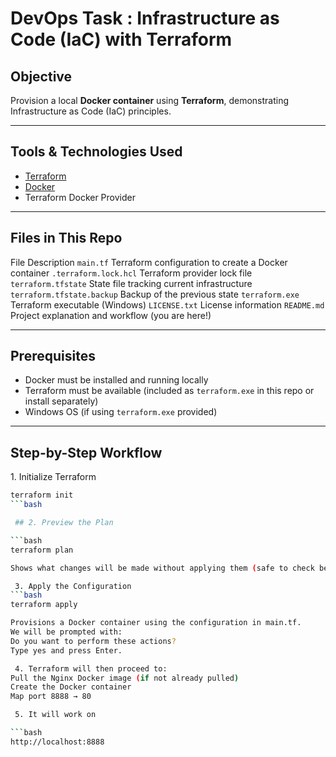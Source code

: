 #  DevOps Task : Infrastructure as Code (IaC) with Terraform

##  Objective
Provision a local **Docker container** using **Terraform**, demonstrating Infrastructure as Code (IaC) principles.

---

##  Tools & Technologies Used

- [Terraform](https://www.terraform.io/)
- [Docker](https://www.docker.com/)
- Terraform Docker Provider

---

##  Files in This Repo
 
 File                                      Description 
 `main.tf`                                 Terraform configuration to create a Docker container 
 `.terraform.lock.hcl`                     Terraform provider lock file 
 `terraform.tfstate`                       State file tracking current infrastructure 
 `terraform.tfstate.backup`                Backup of the previous state 
 `terraform.exe`                           Terraform executable (Windows) 
 `LICENSE.txt`  License information 
 `README.md`  Project explanation and workflow (you are here!) 

---

##  Prerequisites

- Docker must be installed and running locally
- Terraform must be available (included as `terraform.exe` in this repo or install separately)
- Windows OS (if using `terraform.exe` provided)

---

##  Step-by-Step Workflow

 1️. Initialize Terraform 

```bash
terraform init
```bash 

 ## 2. Preview the Plan

```bash
terraform plan

Shows what changes will be made without applying them (safe to check before applying).

 3. Apply the Configuration
```bash
terraform apply

Provisions a Docker container using the configuration in main.tf.
We will be prompted with:
Do you want to perform these actions?
Type yes and press Enter.

 4. Terraform will then proceed to:
Pull the Nginx Docker image (if not already pulled)
Create the Docker container
Map port 8888 → 80

 5. It will work on

```bash
http://localhost:8888


